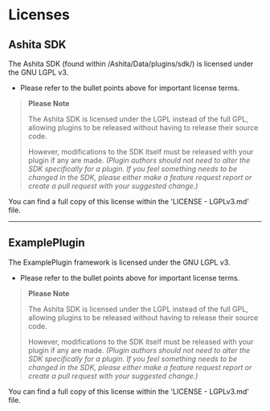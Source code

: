 # Licenses

## Ashita SDK

The Ashita SDK (found within /Ashita/Data/plugins/sdk/) is licensed under the GNU LGPL v3. 

  * Please refer to the bullet points above for important license terms.

  > **Please Note** 
  >
  > The Ashita SDK is licensed under the LGPL instead of the full GPL, allowing plugins to be released without having to release their source code.
  >
  > However, modifications to the SDK itself must be released with your plugin if any are made. *(Plugin authors should not need to alter the SDK specifically for a plugin. If you feel something needs to be changed in the SDK, please either make a feature request report or create a pull request with your suggested change.)*

You can find a full copy of this license within the 'LICENSE - LGPLv3.md' file.

----

## ExamplePlugin

The ExamplePlugin framework is licensed under the GNU LGPL v3. 

  * Please refer to the bullet points above for important license terms.

  > **Please Note** 
  >
  > The Ashita SDK is licensed under the LGPL instead of the full GPL, allowing plugins to be released without having to release their source code.
  >
  > However, modifications to the SDK itself must be released with your plugin if any are made. *(Plugin authors should not need to alter the SDK specifically for a plugin. If you feel something needs to be changed in the SDK, please either make a feature request report or create a pull request with your suggested change.)*

You can find a full copy of this license within the 'LICENSE - LGPLv3.md' file.